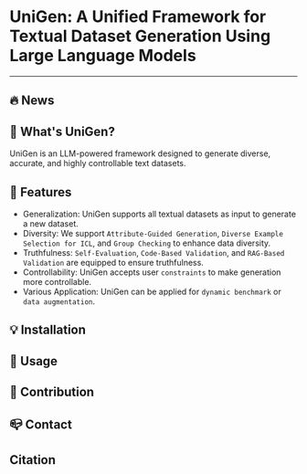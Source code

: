 # UniGen: A Unified Framework for Textual Dataset Generation Using Large Language Models

---


## :fire: News



## :gem: What's UniGen?

UniGen is an LLM-powered framework designed to generate diverse, accurate, and highly controllable text datasets.

## :dart: Features

- Generalization: UniGen supports all textual datasets as input to generate a new dataset.
- Diversity: We support `Attribute-Guided Generation`, `Diverse Example Selection for ICL`, and `Group Checking` to enhance data diversity.
- Truthfulness: `Self-Evaluation`, `Code-Based Validation`, and `RAG-Based Validation` are equipped to ensure truthfulness.
- Controllability: UniGen accepts user `constraints` to make generation more controllable.
- Various Application: UniGen can be applied for `dynamic benchmark` or `data augmentation`.

## :bulb: Installation


## :closed_book: Usage


## :high_brightness: Contribution


## :mailbox_closed: Contact


## Citation